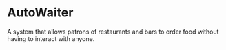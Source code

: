 # AutoWaiter
A system that allows patrons of restaurants and bars to order food without having to interact with anyone. 
